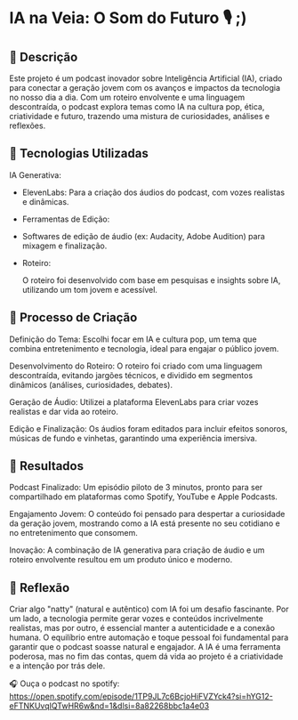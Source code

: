 # IA na Veia: O Som do Futuro 🎙️ ;)

## 📒 Descrição
Este projeto é um podcast inovador sobre Inteligência Artificial (IA), criado para conectar a geração jovem com os avanços e impactos da tecnologia no nosso dia a dia. Com um roteiro envolvente e uma linguagem descontraída, o podcast explora temas como IA na cultura pop, ética, criatividade e futuro, trazendo uma mistura de curiosidades, análises e reflexões. 

## 🤖 Tecnologias Utilizadas
IA Generativa:

- ElevenLabs: Para a criação dos áudios do podcast, com vozes realistas e dinâmicas.

- Ferramentas de Edição:

- Softwares de edição de áudio (ex: Audacity, Adobe Audition) para mixagem e finalização.

- Roteiro:

    O roteiro foi desenvolvido com base em pesquisas e insights sobre IA, utilizando um tom jovem e acessível.

## 🧐 Processo de Criação
Definição do Tema: Escolhi focar em IA e cultura pop, um tema que combina entretenimento e tecnologia, ideal para engajar o público jovem.

Desenvolvimento do Roteiro: O roteiro foi criado com uma linguagem descontraída, evitando jargões técnicos, e dividido em segmentos dinâmicos (análises, curiosidades, debates).

Geração de Áudio: Utilizei a plataforma ElevenLabs para criar vozes realistas e dar vida ao roteiro.

Edição e Finalização: Os áudios foram editados para incluir efeitos sonoros, músicas de fundo e vinhetas, garantindo uma experiência imersiva.

## 🚀 Resultados
Podcast Finalizado: Um episódio piloto de 3 minutos, pronto para ser compartilhado em plataformas como Spotify, YouTube e Apple Podcasts.

Engajamento Jovem: O conteúdo foi pensado para despertar a curiosidade da geração jovem, mostrando como a IA está presente no seu cotidiano e no entretenimento que consomem.

Inovação: A combinação de IA generativa para criação de áudio e um roteiro envolvente resultou em um produto único e moderno.

## 💭 Reflexão
Criar algo "natty" (natural e autêntico) com IA foi um desafio fascinante. Por um lado, a tecnologia permite gerar vozes e conteúdos incrivelmente realistas, mas por outro, é essencial manter a autenticidade e a conexão humana. O equilíbrio entre automação e toque pessoal foi fundamental para garantir que o podcast soasse natural e engajador. A IA é uma ferramenta poderosa, mas no fim das contas, quem dá vida ao projeto é a criatividade e a intenção por trás dele.

🎧 Ouça o podcast no spotify: https://open.spotify.com/episode/1TP9JL7c6BcjoHiFVZYck4?si=hYG12-eFTNKUvqIQTwHR6w&nd=1&dlsi=8a82268bbc1a4e03
